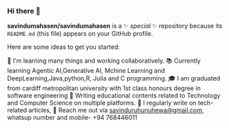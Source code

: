 ### Hi there 👋


**savindumahasen/savindumahasen** is a ✨ _special_ ✨ repository because its `README.md` (this file) appears on your GitHub profile.


Here are some ideas to get you started:

🥗 I'm learning many things and working collaboratively.
📚 Currently learning Agentic AI,Generative AI, Mchine Learning and DeepLearning,Java,python,R, Julia and C programming.
🎓 I am graduated from cardiff metropolitan university with 1st class honours degree in software engineering
📝 Writing educational contents related to Technology and Computer Science on multiple platforms.
📝 I regularly write on tech-related articles,
📧 Reach me out via savinduruhunuhewa@gmail.com, whatsup number  and mobile- +94 768446011


